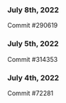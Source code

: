 ### July 8th, 2022

Commit #290619

### July 5th, 2022

Commit #314353


### July 4th, 2022

Commit #72281

